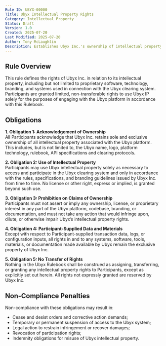 ```yaml
---
Rule ID: UBYX-00000  
Title: Ubyx Intellectual Property Rights  
Category: Intellectual Property  
Status: Draft  
Version: 1.0  
Created: 2025-07-20  
Last Modified: 2025-07-20  
Author: Tony McLaughlin  
Description: Establishes Ubyx Inc.'s ownership of intellectual property and the obligations of participants with respect to Ubyx’s proprietary assets and technologies.  
---
```


## Rule Overview

This rule defines the rights of Ubyx Inc. in relation to its intellectual property, including but not limited to proprietary software, technology, branding, and systems used in connection with the Ubyx clearing system. Participants are granted limited, non-transferable rights to use Ubyx IP solely for the purposes of engaging with the Ubyx platform in accordance with this Rulebook.

## Obligations

**1. Obligation 1: Acknowledgement of Ownership**  
All Participants acknowledge that Ubyx Inc. retains sole and exclusive ownership of all intellectual property associated with the Ubyx platform. This includes, but is not limited to, the Ubyx name, logo, platform technology, rulebook, API specifications and clearing protocols.

**2. Obligation 2: Use of Intellectual Property**  
Participants may use Ubyx intellectual property solely as necessary to access and participate in the Ubyx clearing system and only in accordance with the rules, specifications, and branding guidelines issued by Ubyx Inc. from time to time. No license or other right, express or implied, is granted beyond such use.

**3. Obligation 3: Prohibition on Claims of Ownership**  
Participants must not assert or imply any ownership, license, or proprietary interest in any part of the Ubyx platform, codebase, branding, or documentation, and must not take any action that would infringe upon, dilute, or otherwise impair Ubyx’s intellectual property rights.

**4. Obligation 4: Participant-Supplied Data and Materials**  
Except with respect to Participant-supplied transaction data, logs, or configuration inputs, all rights in and to any systems, software, tools, materials, or documentation made available by Ubyx remain the exclusive property of Ubyx Inc.

**5. Obligation 5: No Transfer of Rights**  
Nothing in the Ubyx Rulebook shall be construed as assigning, transferring, or granting any intellectual property rights to Participants, except as explicitly set out herein. All rights not expressly granted are reserved by Ubyx Inc.

## Non-Compliance Penalties

Non-compliance with these obligations may result in:

- Cease and desist orders and corrective action demands;
- Temporary or permanent suspension of access to the Ubyx system;
- Legal action to restrain infringement or recover damages;
- Revocation of participation rights;
- Indemnity obligations for misuse of Ubyx intellectual property.
